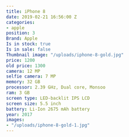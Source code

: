 ```yaml
---
title: iPhone 8
date: 2019-02-21 16:56:00 Z
categories:
- apple
position: 3
Brand: Apple
Is in stock: true
Is in sale: false
Thumbnail image: "/uploads/iphone-8-gold.jpg"
price: 1200
old price: 1300
camera: 12 MP
selfie camera: 7 MP
memory: 32 GB
processor: 2.39 GHz, Dual core, Monsoo
ram: 3 GB
screen type: LED-backlit IPS LCD
screen size: 5.5 inch
battery: Li-Ion 2675 mAh battery
year: 2017
images:
- "/uploads/iphone-8-gold-1.jpg"
---
```


